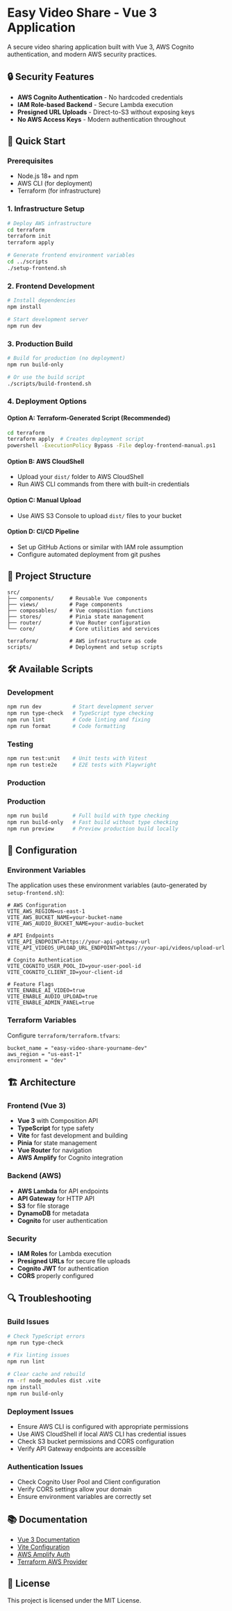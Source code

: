 # Easy Video Share - Vue 3 Application

A secure video sharing application built with Vue 3, AWS Cognito authentication, and modern AWS security practices.

## 🔒 Security Features

- **AWS Cognito Authentication** - No hardcoded credentials
- **IAM Role-based Backend** - Secure Lambda execution
- **Presigned URL Uploads** - Direct-to-S3 without exposing keys
- **No AWS Access Keys** - Modern authentication throughout

## 🚀 Quick Start

### Prerequisites

- Node.js 18+ and npm
- AWS CLI (for deployment)
- Terraform (for infrastructure)

### 1. Infrastructure Setup

```bash
# Deploy AWS infrastructure
cd terraform
terraform init
terraform apply

# Generate frontend environment variables
cd ../scripts
./setup-frontend.sh
```

### 2. Frontend Development

```bash
# Install dependencies
npm install

# Start development server
npm run dev
```

### 3. Production Build

```bash
# Build for production (no deployment)
npm run build-only

# Or use the build script
./scripts/build-frontend.sh
```

### 4. Deployment Options

#### Option A: Terraform-Generated Script (Recommended)

```bash
cd terraform
terraform apply  # Creates deployment script
powershell -ExecutionPolicy Bypass -File deploy-frontend-manual.ps1
```

#### Option B: AWS CloudShell

- Upload your `dist/` folder to AWS CloudShell
- Run AWS CLI commands from there with built-in credentials

#### Option C: Manual Upload

- Use AWS S3 Console to upload `dist/` files to your bucket

#### Option D: CI/CD Pipeline

- Set up GitHub Actions or similar with IAM role assumption
- Configure automated deployment from git pushes

## 📁 Project Structure

```
src/
├── components/     # Reusable Vue components
├── views/          # Page components
├── composables/    # Vue composition functions
├── stores/         # Pinia state management
├── router/         # Vue Router configuration
└── core/           # Core utilities and services

terraform/          # AWS infrastructure as code
scripts/            # Deployment and setup scripts
```

## 🛠️ Available Scripts

### Development

```bash
npm run dev          # Start development server
npm run type-check   # TypeScript type checking
npm run lint         # Code linting and fixing
npm run format       # Code formatting
```

### Testing

```bash
npm run test:unit    # Unit tests with Vitest
npm run test:e2e     # E2E tests with Playwright
```

### Production

### Production

```bash
npm run build        # Full build with type checking
npm run build-only   # Fast build without type checking
npm run preview      # Preview production build locally
```

## 🔧 Configuration

### Environment Variables

The application uses these environment variables (auto-generated by `setup-frontend.sh`):

```env
# AWS Configuration
VITE_AWS_REGION=us-east-1
VITE_AWS_BUCKET_NAME=your-bucket-name
VITE_AWS_AUDIO_BUCKET_NAME=your-audio-bucket

# API Endpoints
VITE_API_ENDPOINT=https://your-api-gateway-url
VITE_API_VIDEOS_UPLOAD_URL_ENDPOINT=https://your-api/videos/upload-url

# Cognito Authentication
VITE_COGNITO_USER_POOL_ID=your-user-pool-id
VITE_COGNITO_CLIENT_ID=your-client-id

# Feature Flags
VITE_ENABLE_AI_VIDEO=true
VITE_ENABLE_AUDIO_UPLOAD=true
VITE_ENABLE_ADMIN_PANEL=true
```

### Terraform Variables

Configure `terraform/terraform.tfvars`:

```hcl
bucket_name = "easy-video-share-yourname-dev"
aws_region = "us-east-1"
environment = "dev"
```

## 🏗️ Architecture

### Frontend (Vue 3)

- **Vue 3** with Composition API
- **TypeScript** for type safety
- **Vite** for fast development and building
- **Pinia** for state management
- **Vue Router** for navigation
- **AWS Amplify** for Cognito integration

### Backend (AWS)

- **AWS Lambda** for API endpoints
- **API Gateway** for HTTP API
- **S3** for file storage
- **DynamoDB** for metadata
- **Cognito** for user authentication

### Security

- **IAM Roles** for Lambda execution
- **Presigned URLs** for secure file uploads
- **Cognito JWT** for authentication
- **CORS** properly configured

## 🔍 Troubleshooting

### Build Issues

```bash
# Check TypeScript errors
npm run type-check

# Fix linting issues
npm run lint

# Clear cache and rebuild
rm -rf node_modules dist .vite
npm install
npm run build-only
```

### Deployment Issues

- Ensure AWS CLI is configured with appropriate permissions
- Use AWS CloudShell if local AWS CLI has credential issues
- Check S3 bucket permissions and CORS configuration
- Verify API Gateway endpoints are accessible

### Authentication Issues

- Check Cognito User Pool and Client configuration
- Verify CORS settings allow your domain
- Ensure environment variables are correctly set

## 📚 Documentation

- [Vue 3 Documentation](https://vuejs.org/)
- [Vite Configuration](https://vite.dev/config/)
- [AWS Amplify Auth](https://docs.amplify.aws/lib/auth/getting-started/)
- [Terraform AWS Provider](https://registry.terraform.io/providers/hashicorp/aws/latest/docs)

## 📄 License

This project is licensed under the MIT License.
